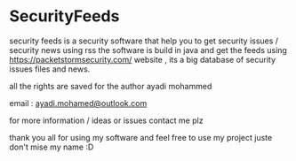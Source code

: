 # SecurityFeeds

security feeds is a security software that help you to get security issues / security news using rss 
the software is build  in java and get the feeds using https://packetstormsecurity.com/ website , its a big database 
of security issues files and news. 

all the rights are saved for the author ayadi mohammed 

email : ayadi.mohamed@outlook.com 

for more information / ideas or issues contact me plz 



thank you all for using my software and feel free to use my project juste don't mise my name :D 
